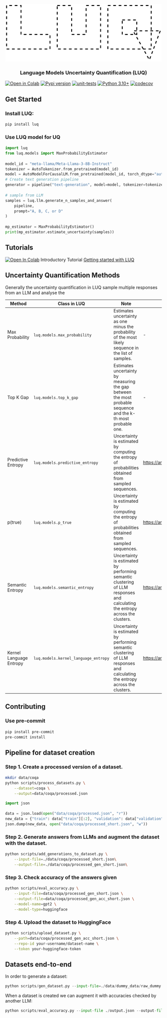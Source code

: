 <div align="center">
<img src="docs/static/luq-logo.png">
</div>

<h3 align="center">
Language Models Uncertainty Quantification (LUQ)
</h3>

[![Open in Colab](https://colab.research.google.com/assets/colab-badge.svg)](https://colab.research.google.com/drive/1ThUAboQQYgM5kJ0dCtwozSkC6WzW0GdE?usp=drive_link)
[![Pypi version](https://img.shields.io/pypi/v/luq)](https://pypi.org/project/luq/)
[![unit-tests](https://github.com/AlexanderVNikitin/luq/actions/workflows/test.yml/badge.svg?event=push)](https://github.com/AlexanderVNikitin/luq/actions?query=workflow%3ATests+branch%3Amain)
[![Python 3.10+](https://img.shields.io/badge/python-3.10+-blue.svg)](https://www.python.org/downloads/release/python-3100/)
[![codecov](https://codecov.io/gh/AlexanderVNikitin/luq/graph/badge.svg?token=ORX9NHH5ZU)](https://codecov.io/gh/AlexanderVNikitin/luq)

## Get Started

### Install LUQ:
```bash
pip install luq
```

### Use LUQ model for UQ
```python
import luq
from luq.models import MaxProbabilityEstimator

model_id = "meta-llama/Meta-Llama-3-8B-Instruct"
tokenizer = AutoTokenizer.from_pretrained(model_id)
model = AutoModelForCausalLM.from_pretrained(model_id, torch_dtype="auto", device_map="auto")
# Create text generation pipeline
generator = pipeline("text-generation", model=model, tokenizer=tokenizer)

# sample from LLM
samples = luq.llm.generate_n_samples_and_answer(
    pipeline,
    prompt="A, B, C, or D"
)

mp_estimator = MaxProbabilityEstimator()
print(mp_estimator.estimate_uncertainty(samples))
```

## Tutorials
[![Open In Colab](https://colab.research.google.com/assets/colab-badge.svg)](https://colab.research.google.com/drive/1ThUAboQQYgM5kJ0dCtwozSkC6WzW0GdE?usp=sharing) Introductory Tutorial [Getting started with LUQ](https://github.com/AlexanderVNikitin/luq/tutorials/getting_started.ipynb)


## Uncertainty Quantification Methods
Generally the uncertainty quantification in LUQ sample multiple responses from an LLM and analyse the

| Method  | Class in LUQ | Note | Reference     |
| ------------- | ------------- | ------------- | ------------- |
| Max Probability | `luq.models.max_probability` | Estimates uncertainty as one minus the probability of the most likely sequence in the list of samples. | -  |
| Top K Gap | `luq.models.top_k_gap` | Estimates uncertainty by measuring the gap between the most probable sequence and the k-th most probable one. | -  |
| Predictive Entropy  | `luq.models.predictive_entropy` | Uncertainty is estimated by computing the entropy of probabilities obtained from sampled sequences. | https://arxiv.org/pdf/2002.07650 |
| p(true)  | `luq.models.p_true` | Uncertainty is estimated by computing the entropy of probabilities obtained from sampled sequences. | https://arxiv.org/pdf/2002.07650 |
| Semantic Entropy  | `luq.models.semantic_entropy` | Uncertainty is estimated by performing semantic clustering of LLM responses and calculating the entropy across the clusters. | https://arxiv.org/abs/2302.09664 |
| Kernel Language Entropy  | `luq.models.kernel_language_entropy` | Uncertainty is estimated by performing semantic clustering of LLM responses and calculating the entropy across the clusters. | https://arxiv.org/abs/2405.20003 |

## Contributing
### Use pre-commit
```bash
pip install pre-commit
pre-commit install
```

## Pipeline for dataset creation
### Step 1. Create a processed version of a dataset.
```bash
mkdir data/coqa
python scripts/process_datasets.py \
    --dataset=coqa \
    --output=data/coqa/processed.json
```

```python
import json

data = json.load(open("data/coqa/processed.json", "r"))
new_data = {"train": data["train"][:2], "validation": data["validation"][:2]}
json.dump(new_data, open("data/coqa/processed_short.json", "w"))
```


### Step 2. Generate answers from LLMs and augment the dataset with the dataset.
```bash
python scripts/add_generations_to_dataset.py \
    --input-file=./data/coqa/processed_short.json\
    --output-file=./data/coqa/processed_gen_short.json\
```
### Step 3. Check accuracy of the answers given
```bash
python scripts/eval_accuracy.py \
    --input-file=data/coqa/processed_gen_short.json \
    --output-file=data/coqa/processed_gen_acc_short.json \
    --model-name=gpt2 \
    --model-type=huggingface
```
### Step 4. Upload the dataset to HuggingFace
```bash
python scripts/upload_dataset.py \
    --path=data/coqa/processed_gen_acc_short.json \
    --repo-id your-username/dataset-name \
    --token your-huggingface-token
```

## Datasets end-to-end
In order to generate a dataset:
```python
python scripts/gen_dataset.py --input-file=./data/dummy_data/raw_dummy.json --output-file=./output.json
```

When a dataset is created we can augment it with accuracies checked by another LLM:
```python
python scripts/eval_accuracy.py --input-file ./output.json --output-file test.json --model-name=gpt2 --model-type=huggingface
```
